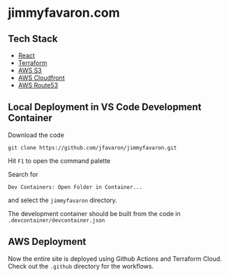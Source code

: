 # jimmyfavaron.com

## Tech Stack
* [React](https://reactjs.org/docs/getting-started.html)
* [Terraform](https://www.terraform.io/docs)
* [AWS S3](https://docs.aws.amazon.com/s3/index.html)
* [AWS Cloudfront](https://docs.aws.amazon.com/cloudfront/index.html)
* [AWS Route53](https://docs.aws.amazon.com/route53/)

## Local Deployment in VS Code Development Container
Download the code

```git clone https://github.com/jfavaron/jimmyfavaron.git```

Hit `F1` to open the command palette

Search for 

```Dev Containers: Open Folder in Container...```

and select the `jimmyfavaron` directory.

The development container should be built from the code in `.devcontainer/devcontainer.json`

## AWS Deployment
Now the entire site is deployed using Github Actions and Terraform Cloud. Check out the `.github` directory for the workflows.
